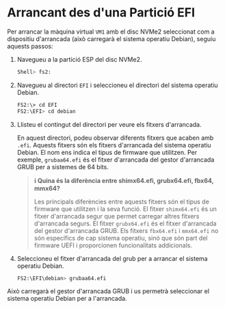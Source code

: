 # Arrancant des d'una Partició EFI

Per arrancar la màquina virtual `VM1` amb el disc NVMe2 seleccionat com a dispositiu d'arrancada (això carregarà el sistema operatiu Debian), seguiu aquests passos:

1. Navegueu a la partició ESP del disc NVMe2.

    ```bash
    Shell> fs2:
    ```

2. Navegueu al directori `EFI` i seleccioneu el directori del sistema operatiu Debian.

    ```bash
    FS2:\> cd EFI
    FS2:\EFI> cd debian
    ```

3. Llisteu el contingut del directori per veure els fitxers d'arrancada.

    En aquest directori, podeu observar diferents fitxers que acaben amb `.efi`. Aquests fitxers són els fitxers d'arrancada del sistema operatiu Debian. El nom ens indica el tipus de firmware que utilitzen. Per exemple, `grubaa64.efi` és el fitxer d'arrancada del gestor d'arrancada GRUB per a sistemes de 64 bits.

    > **ℹ️ Quina és la diferència entre shimx64.efi, grubx64.efi, fbx64, mmx64?**
    >
    > Les principals diferències entre aquests fitxers són el tipus de firmware que utilitzen i la seva funció. El fitxer `shimx64.efi` és un fitxer d'arrancada segur que permet carregar altres fitxers d'arrancada segurs. El fitxer `grubx64.efi` és el fitxer d'arrancada del gestor d'arrancada GRUB. Els fitxers `fbx64.efi` i `mmx64.efi` no són específics de cap sistema operatiu, sinó que són part del firmware UEFI i proporcionen funcionalitats addicionals.

4. Seleccioneu el fitxer d'arrancada del grub per a arrancar el sistema operatiu Debian.

    ```bash
    FS2:\EFI\debian> grubaa64.efi
    ```

Això carregarà el gestor d'arrancada GRUB i us permetrà seleccionar el sistema operatiu Debian per a l'arrancada.
